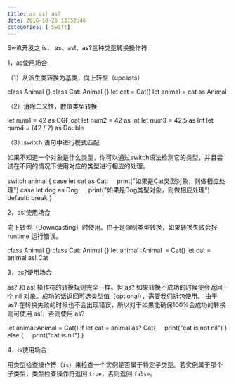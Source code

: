 ```yaml
---
title: as as! as?
date: 2016-10-26 13:52:46
categories: [ Swift]
---
```


Swift开发之 is、 as、as!、as?三种类型转换操作符

1，as使用场合

（1）从派生类转换为基类，向上转型（upcasts）

class Animal {}
class Cat: Animal {}
let cat = Cat()
let animal = cat as Animal

（2）消除二义性，数值类型转换

let num1 = 42 as CGFloat
let num2 = 42 as Int
let num3 = 42.5 as Int
let num4 = (42 / 2) as Double

（3）switch 语句中进行模式匹配

如果不知道一个对象是什么类型，你可以通过switch语法检测它的类型，并且尝试在不同的情况下使用对应的类型进行相应的处理。

switch animal {
case let cat as Cat:
    print("如果是Cat类型对象，则做相应处理")
case let dog as Dog:
    print("如果是Dog类型对象，则做相应处理")
default: break
}

2，as!使用场合

向下转型（Downcasting）时使用。由于是强制类型转换，如果转换失败会报 runtime 运行错误。

class Animal {}
class Cat: Animal {}
let animal :Animal  = Cat()
let cat = animal as! Cat

3，as?使用场合

as? 和 as! 操作符的转换规则完全一样。但 as? 如果转换不成功的时候便会返回一个 nil 对象。成功的话返回可选类型值（optional），需要我们拆包使用。
由于 as? 在转换失败的时候也不会出现错误，所以对于如果能确保100%会成功的转换则可使用 as!，否则使用 as?

let animal:Animal = Cat()
if let cat = animal as? Cat{
    print("cat is not nil")
} else {
    print("cat is nil")
}



4，is使用场合

用类型检查操作符（`is`）来检查一个实例是否属于特定子类型。若实例属于那个子类型，类型检查操作符返回 `true`，否则返回 `false`。